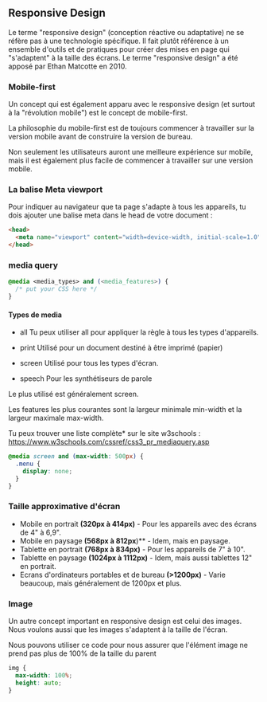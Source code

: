 ## **Responsive Design**

Le terme "responsive design" (conception réactive ou adaptative) ne se réfère pas à une technologie spécifique. Il fait plutôt référence à un ensemble d'outils et de pratiques pour créer des mises en page qui "s'adaptent" à la taille des écrans.
Le terme "responsive design" a été apposé par Ethan Matcotte en 2010.

### **Mobile-first**

Un concept qui est également apparu avec le responsive design (et surtout à la "révolution mobile") est le concept de mobile-first.

La philosophie du mobile-first est de toujours commencer à travailler sur la version mobile avant de construire la version de bureau.

Non seulement les utilisateurs auront une meilleure expérience sur mobile, mais il est également plus facile de commencer à travailler sur une version mobile.

### **La balise Meta viewport**

Pour indiquer au navigateur que ta page s'adapte à tous les appareils, tu dois ajouter une balise meta dans le head de votre document :

```html
<head>
  <meta name="viewport" content="width=device-width, initial-scale=1.0" />
</head>
```

### **media query**

```css
@media <media_types> and (<media_features>) {
  /* put your CSS here */
}
```

#### Types de media

- all
  Tu peux utiliser all pour appliquer la règle à tous les types d'appareils.

- print
  Utilisé pour un document destiné à être imprimé (papier)

- screen
  Utilisé pour tous les types d'écran.

- speech
  Pour les synthétiseurs de parole

Le plus utilisé est généralement screen.

Les features les plus courantes sont la largeur minimale min-width et la largeur maximale max-width.

Tu peux trouver une liste complète\* sur le site w3schools :
https://www.w3schools.com/cssref/css3_pr_mediaquery.asp

```css
@media screen and (max-width: 500px) {
  .menu {
    display: none;
  }
}
```

### **Taille approximative d'écran**

- Mobile en portrait **(320px à 414px)** - Pour les appareils avec des écrans de 4" à 6,9".
- Mobile en paysage **(568px à 812px**)\*\* - Idem, mais en paysage.
- Tablette en portrait **(768px à 834px)** - Pour les appareils de 7" à 10".
- Tablette en paysage **(1024px à 1112px)** - Idem, mais aussi tablettes 12" en portrait.
- Ecrans d'ordinateurs portables et de bureau **(>1200px)** - Varie beaucoup, mais généralement de 1200px et plus.

### **Image**

Un autre concept important en responsive design est celui des images.
Nous voulons aussi que les images s'adaptent à la taille de l'écran.

Nous pouvons utiliser ce code pour nous assurer que l'élément image ne prend pas plus de 100% de la taille du parent

```css
img {
  max-width: 100%;
  height: auto;
}
```

